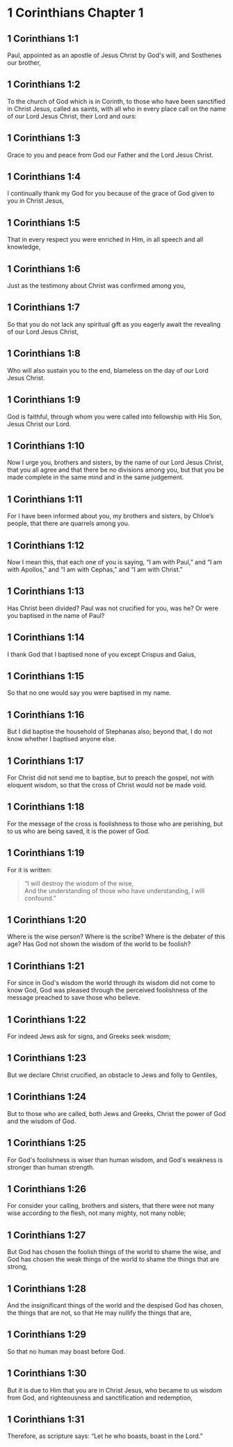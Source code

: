 # 1 Corinthians Chapter 1

## 1 Corinthians 1:1

Paul, appointed as an apostle of Jesus Christ by God's will, and Sosthenes our brother,

## 1 Corinthians 1:2

To the church of God which is in Corinth, to those who have been sanctified in Christ Jesus, called as saints, with all who in every place call on the name of our Lord Jesus Christ, their Lord and ours:

## 1 Corinthians 1:3

Grace to you and peace from God our Father and the Lord Jesus Christ.

## 1 Corinthians 1:4

I continually thank my God for you because of the grace of God given to you in Christ Jesus,

## 1 Corinthians 1:5

That in every respect you were enriched in Him, in all speech and all knowledge,

## 1 Corinthians 1:6

Just as the testimony about Christ was confirmed among you,

## 1 Corinthians 1:7

So that you do not lack any spiritual gift as you eagerly await the revealing of our Lord Jesus Christ,

## 1 Corinthians 1:8

Who will also sustain you to the end, blameless on the day of our Lord Jesus Christ.

## 1 Corinthians 1:9

God is faithful, through whom you were called into fellowship with His Son, Jesus Christ our Lord.

## 1 Corinthians 1:10

Now I urge you, brothers and sisters, by the name of our Lord Jesus Christ, that you all agree and that there be no divisions among you, but that you be made complete in the same mind and in the same judgement.

## 1 Corinthians 1:11

For I have been informed about you, my brothers and sisters, by Chloe’s people, that there are quarrels among you.

## 1 Corinthians 1:12

Now I mean this, that each one of you is saying, “I am with Paul,” and “I am with Apollos,” and “I am with Cephas,” and “I am with Christ.”

## 1 Corinthians 1:13

Has Christ been divided? Paul was not crucified for you, was he? Or were you baptised in the name of Paul?

## 1 Corinthians 1:14

I thank God that I baptised none of you except Crispus and Gaius,

## 1 Corinthians 1:15

So that no one would say you were baptised in my name.

## 1 Corinthians 1:16

But I did baptise the household of Stephanas also; beyond that, I do not know whether I baptised anyone else.

## 1 Corinthians 1:17

For Christ did not send me to baptise, but to preach the gospel, not with eloquent wisdom, so that the cross of Christ would not be made void.

## 1 Corinthians 1:18

For the message of the cross is foolishness to those who are perishing, but to us who are being saved, it is the power of God.

## 1 Corinthians 1:19

For it is written:

> “I will destroy the wisdom of the wise,  
> And the understanding of those who have understanding, I will confound.”

## 1 Corinthians 1:20

Where is the wise person? Where is the scribe? Where is the debater of this age? Has God not shown the wisdom of the world to be foolish?

## 1 Corinthians 1:21

For since in God's wisdom the world through its wisdom did not come to know God, God was pleased through the perceived foolishness of the message preached to save those who believe.

## 1 Corinthians 1:22

For indeed Jews ask for signs, and Greeks seek wisdom;

## 1 Corinthians 1:23

But we declare Christ crucified, an obstacle to Jews and folly to Gentiles,

## 1 Corinthians 1:24

But to those who are called, both Jews and Greeks, Christ the power of God and the wisdom of God.

## 1 Corinthians 1:25

For God's foolishness is wiser than human wisdom, and God's weakness is stronger than human strength.

## 1 Corinthians 1:26

For consider your calling, brothers and sisters, that there were not many wise according to the flesh, not many mighty, not many noble;

## 1 Corinthians 1:27

But God has chosen the foolish things of the world to shame the wise, and God has chosen the weak things of the world to shame the things that are strong,

## 1 Corinthians 1:28

And the insignificant things of the world and the despised God has chosen, the things that are not, so that He may nullify the things that are,

## 1 Corinthians 1:29

So that no human may boast before God.

## 1 Corinthians 1:30

But it is due to Him that you are in Christ Jesus, who became to us wisdom from God, and righteousness and sanctification and redemption,

## 1 Corinthians 1:31

Therefore, as scripture says: “Let he who boasts, boast in the Lord.”
